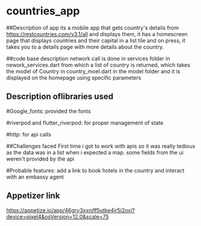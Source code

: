 # countries_app

##Description of app
its a mobile app that gets country's details from https://restcountries.com/v3.1/all and displays them, it has a homescreen page that displays countries and their capital in a list tile and on press, it takes you to a details page with more details about the country.

##code base description
network call is done in services folder in nework_services.dart from which a list of country is returned, which takes the model of Country in country_moel.dart in the model folder and it is displayed on the homepage using specific parameters

## Description oflibraries used 

#Google_fonts: provided the fonts

#riverpod and flutter_riverpod: for proper management of state

#http: for api calls

##Challenges faced
First time i got to work with apis so it was really tedious as the data was in a list when i expected a map. some fields from the ui weren't provided by the api

#Probable features: add a link to book hotels in the country and interact with an embassy agent

## Appetizer link
https://appetize.io/app/46gry3xxnjff5utke4jr5i2ovi?device=pixel4&osVersion=12.0&scale=75
